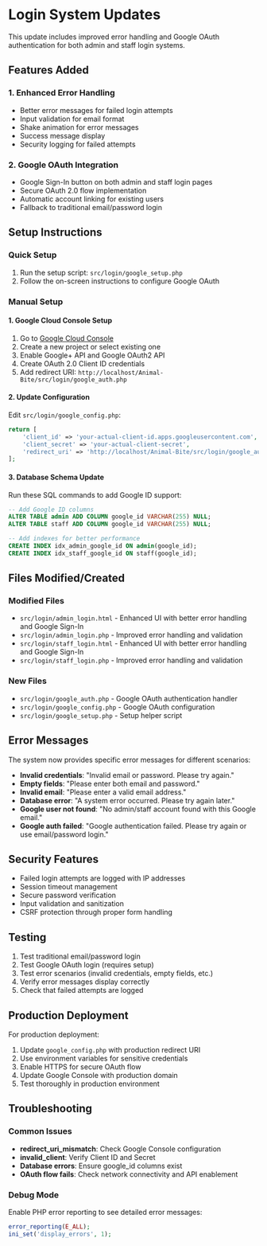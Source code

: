 # Login System Updates

This update includes improved error handling and Google OAuth authentication for both admin and staff login systems.

## Features Added

### 1. Enhanced Error Handling
- Better error messages for failed login attempts
- Input validation for email format
- Shake animation for error messages
- Success message display
- Security logging for failed attempts

### 2. Google OAuth Integration
- Google Sign-In button on both admin and staff login pages
- Secure OAuth 2.0 flow implementation
- Automatic account linking for existing users
- Fallback to traditional email/password login

## Setup Instructions

### Quick Setup
1. Run the setup script: `src/login/google_setup.php`
2. Follow the on-screen instructions to configure Google OAuth

### Manual Setup

#### 1. Google Cloud Console Setup
1. Go to [Google Cloud Console](https://console.cloud.google.com/)
2. Create a new project or select existing one
3. Enable Google+ API and Google OAuth2 API
4. Create OAuth 2.0 Client ID credentials
5. Add redirect URI: `http://localhost/Animal-Bite/src/login/google_auth.php`

#### 2. Update Configuration
Edit `src/login/google_config.php`:
```php
return [
    'client_id' => 'your-actual-client-id.apps.googleusercontent.com',
    'client_secret' => 'your-actual-client-secret',
    'redirect_uri' => 'http://localhost/Animal-Bite/src/login/google_auth.php',
];
```

#### 3. Database Schema Update
Run these SQL commands to add Google ID support:
```sql
-- Add Google ID columns
ALTER TABLE admin ADD COLUMN google_id VARCHAR(255) NULL;
ALTER TABLE staff ADD COLUMN google_id VARCHAR(255) NULL;

-- Add indexes for better performance
CREATE INDEX idx_admin_google_id ON admin(google_id);
CREATE INDEX idx_staff_google_id ON staff(google_id);
```

## Files Modified/Created

### Modified Files
- `src/login/admin_login.html` - Enhanced UI with better error handling and Google Sign-In
- `src/login/admin_login.php` - Improved error handling and validation
- `src/login/staff_login.html` - Enhanced UI with better error handling and Google Sign-In
- `src/login/staff_login.php` - Improved error handling and validation

### New Files
- `src/login/google_auth.php` - Google OAuth authentication handler
- `src/login/google_config.php` - Google OAuth configuration
- `src/login/google_setup.php` - Setup helper script

## Error Messages

The system now provides specific error messages for different scenarios:

- **Invalid credentials**: "Invalid email or password. Please try again."
- **Empty fields**: "Please enter both email and password."
- **Invalid email**: "Please enter a valid email address."
- **Database error**: "A system error occurred. Please try again later."
- **Google user not found**: "No admin/staff account found with this Google email."
- **Google auth failed**: "Google authentication failed. Please try again or use email/password login."

## Security Features

- Failed login attempts are logged with IP addresses
- Session timeout management
- Secure password verification
- Input validation and sanitization
- CSRF protection through proper form handling

## Testing

1. Test traditional email/password login
2. Test Google OAuth login (requires setup)
3. Test error scenarios (invalid credentials, empty fields, etc.)
4. Verify error messages display correctly
5. Check that failed attempts are logged

## Production Deployment

For production deployment:

1. Update `google_config.php` with production redirect URI
2. Use environment variables for sensitive credentials
3. Enable HTTPS for secure OAuth flow
4. Update Google Console with production domain
5. Test thoroughly in production environment

## Troubleshooting

### Common Issues
- **redirect_uri_mismatch**: Check Google Console configuration
- **invalid_client**: Verify Client ID and Secret
- **Database errors**: Ensure google_id columns exist
- **OAuth flow fails**: Check network connectivity and API enablement

### Debug Mode
Enable PHP error reporting to see detailed error messages:
```php
error_reporting(E_ALL);
ini_set('display_errors', 1);
```
